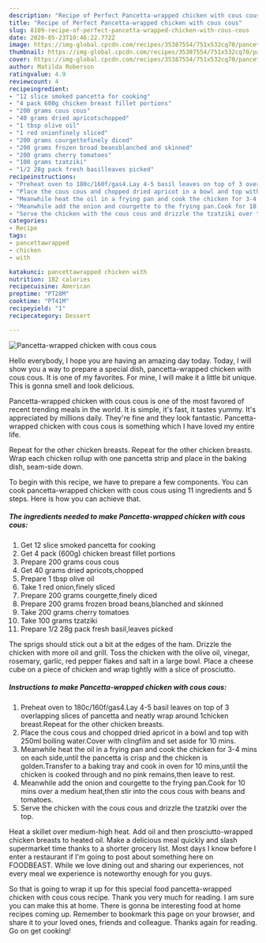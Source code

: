 ```yaml
---
description: "Recipe of Perfect Pancetta-wrapped chicken with cous cous"
title: "Recipe of Perfect Pancetta-wrapped chicken with cous cous"
slug: 8109-recipe-of-perfect-pancetta-wrapped-chicken-with-cous-cous
date: 2020-05-23T10:46:22.772Z
image: https://img-global.cpcdn.com/recipes/35387554/751x532cq70/pancetta-wrapped-chicken-with-cous-cous-recipe-main-photo.jpg
thumbnail: https://img-global.cpcdn.com/recipes/35387554/751x532cq70/pancetta-wrapped-chicken-with-cous-cous-recipe-main-photo.jpg
cover: https://img-global.cpcdn.com/recipes/35387554/751x532cq70/pancetta-wrapped-chicken-with-cous-cous-recipe-main-photo.jpg
author: Matilda Roberson
ratingvalue: 4.9
reviewcount: 4
recipeingredient:
- "12 slice smoked pancetta for cooking"
- "4 pack 600g chicken breast fillet portions"
- "200 grams cous cous"
- "40 grams dried apricotschopped"
- "1 tbsp olive oil"
- "1 red onionfinely sliced"
- "200 grams courgettefinely diced"
- "200 grams frozen broad beansblanched and skinned"
- "200 grams cherry tomatoes"
- "100 grams tzatziki"
- "1/2 28g pack fresh basilleaves picked"
recipeinstructions:
- "Preheat oven to 180c/160f/gas4.Lay 4-5 basil leaves on top of 3 overlapping slices of pancetta and neatly wrap around 1chicken breast.Repeat for the other chicken breasts."
- "Place the cous cous and chopped dried apricot in a bowl and top with 250ml boiling water.Cover with clingfilm and set aside for 10 mins."
- "Meanwhile heat the oil in a frying pan and cook the chicken for 3-4 mins on each side,until the pancetta is crisp and the chicken is golden.Transfer to a baking tray and cook in oven for 10 mins,until the chicken is cooked through and no pink remains,then leave to rest."
- "Meanwhile add the onion and courgette to the frying pan.Cook for 10 mins over a medium heat,then stir into the cous cous with beans and tomatoes."
- "Serve the chicken with the cous cous and drizzle the tzatziki over the top."
categories:
- Recipe
tags:
- pancettawrapped
- chicken
- with

katakunci: pancettawrapped chicken with 
nutrition: 182 calories
recipecuisine: American
preptime: "PT28M"
cooktime: "PT41M"
recipeyield: "1"
recipecategory: Dessert

---
```



![Pancetta-wrapped chicken with cous cous](https://img-global.cpcdn.com/recipes/35387554/751x532cq70/pancetta-wrapped-chicken-with-cous-cous-recipe-main-photo.jpg)

Hello everybody, I hope you are having an amazing day today. Today, I will show you a way to prepare a special dish, pancetta-wrapped chicken with cous cous. It is one of my favorites. For mine, I will make it a little bit unique. This is gonna smell and look delicious.

Pancetta-wrapped chicken with cous cous is one of the most favored of recent trending meals in the world. It is simple, it's fast, it tastes yummy. It's appreciated by millions daily. They're fine and they look fantastic. Pancetta-wrapped chicken with cous cous is something which I have loved my entire life.

Repeat for the other chicken breasts. Repeat for the other chicken breasts. Wrap each chicken rollup with one pancetta strip and place in the baking dish, seam-side down.


To begin with this recipe, we have to prepare a few components. You can cook pancetta-wrapped chicken with cous cous using 11 ingredients and 5 steps. Here is how you can achieve that.

<!--inarticleads1-->

##### The ingredients needed to make Pancetta-wrapped chicken with cous cous:

1. Get 12 slice smoked pancetta for cooking
1. Get 4 pack (600g) chicken breast fillet portions
1. Prepare 200 grams cous cous
1. Get 40 grams dried apricots,chopped
1. Prepare 1 tbsp olive oil
1. Take 1 red onion,finely sliced
1. Prepare 200 grams courgette,finely diced
1. Prepare 200 grams frozen broad beans,blanched and skinned
1. Take 200 grams cherry tomatoes
1. Take 100 grams tzatziki
1. Prepare 1/2 28g pack fresh basil,leaves picked


The sprigs should stick out a bit at the edges of the ham. Drizzle the chicken with more oil and grill. Toss the chicken with the olive oil, vinegar, rosemary, garlic, red pepper flakes and salt in a large bowl. Place a cheese cube on a piece of chicken and wrap tightly with a slice of prosciutto. 

<!--inarticleads2-->

##### Instructions to make Pancetta-wrapped chicken with cous cous:

1. Preheat oven to 180c/160f/gas4.Lay 4-5 basil leaves on top of 3 overlapping slices of pancetta and neatly wrap around 1chicken breast.Repeat for the other chicken breasts.
1. Place the cous cous and chopped dried apricot in a bowl and top with 250ml boiling water.Cover with clingfilm and set aside for 10 mins.
1. Meanwhile heat the oil in a frying pan and cook the chicken for 3-4 mins on each side,until the pancetta is crisp and the chicken is golden.Transfer to a baking tray and cook in oven for 10 mins,until the chicken is cooked through and no pink remains,then leave to rest.
1. Meanwhile add the onion and courgette to the frying pan.Cook for 10 mins over a medium heat,then stir into the cous cous with beans and tomatoes.
1. Serve the chicken with the cous cous and drizzle the tzatziki over the top.


Heat a skillet over medium-high heat. Add oil and then prosciutto-wrapped chicken breasts to heated oil. Make a delicious meal quickly and slash supermarket time thanks to a shorter grocery list. Most days I know before I enter a restaurant if I&#39;m going to post about something here on FOODBEAST. While we love dining out and sharing our experiences, not every meal we experience is noteworthy enough for you guys. 

So that is going to wrap it up for this special food pancetta-wrapped chicken with cous cous recipe. Thank you very much for reading. I am sure you can make this at home. There is gonna be interesting food at home recipes coming up. Remember to bookmark this page on your browser, and share it to your loved ones, friends and colleague. Thanks again for reading. Go on get cooking!
